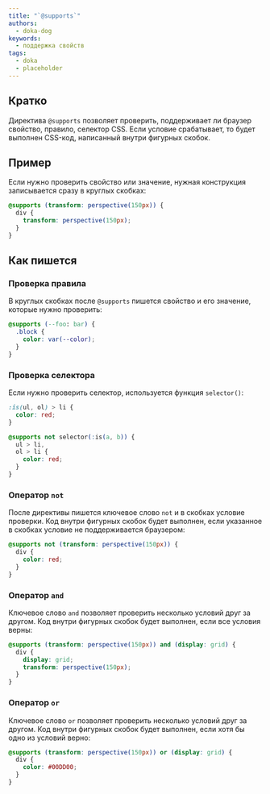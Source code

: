 ```yaml
---
title: "`@supports`"
authors:
  - doka-dog
keywords:
  - поддержка свойств
tags:
  - doka
  - placeholder
---
```


## Кратко

Директива `@supports` позволяет проверить, поддерживает ли браузер свойство, правило, селектор CSS. Если условие срабатывает, то будет выполнен CSS-код, написанный внутри фигурных скобок.

## Пример

Если нужно проверить свойство или значение, нужная конструкция записывается сразу в круглых скобках:

```css
@supports (transform: perspective(150px)) {
  div {
    transform: perspective(150px);
  }
}
```

## Как пишется

### Проверка правила

В круглых скобках после `@supports` пишется свойство и его значение, которые нужно проверить:

```css
@supports (--foo: bar) {
  .block {
    color: var(--color);
  }
}
```

### Проверка селектора

Если нужно проверить селектор, используется функция `selector()`:

```css
:is(ul, ol) > li {
  color: red;
}

@supports not selector(:is(a, b)) {
  ul > li,
  ol > li {
    color: red;
  }
}
```

### Оператор `not`

После директивы пишется ключевое слово `not` и в скобках условие проверки. Код внутри фигурных скобок будет выполнен, если указанное в скобках условие не поддерживается браузером:

```css
@supports not (transform: perspective(150px)) {
  div {
    color: red;
  }
}
```

### Оператор `and`

Ключевое слово `and` позволяет проверить несколько условий друг за другом. Код внутри фигурных скобок будет выполнен, если все условия верны:

```css
@supports (transform: perspective(150px)) and (display: grid) {
  div {
    display: grid;
    transform: perspective(150px);
  }
}
```

### Оператор `or`

Ключевое слово `or` позволяет проверить несколько условий друг за другом. Код внутри фигурных скобок будет выполнен, если хотя бы одно из условий верно:

```css
@supports (transform: perspective(150px)) or (display: grid) {
  div {
    color: #00DD00;
  }
}
```
